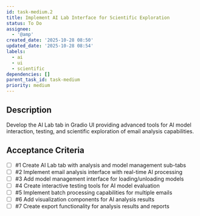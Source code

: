 ```yaml
---
id: task-medium.2
title: Implement AI Lab Interface for Scientific Exploration
status: To Do
assignee:
  - '@amp'
created_date: '2025-10-28 08:50'
updated_date: '2025-10-28 08:54'
labels:
  - ai
  - ui
  - scientific
dependencies: []
parent_task_id: task-medium
priority: medium
---
```


## Description

<!-- SECTION:DESCRIPTION:BEGIN -->
Develop the AI Lab tab in Gradio UI providing advanced tools for AI model interaction, testing, and scientific exploration of email analysis capabilities.
<!-- SECTION:DESCRIPTION:END -->

## Acceptance Criteria
<!-- AC:BEGIN -->
- [ ] #1 Create AI Lab tab with analysis and model management sub-tabs
- [ ] #2 Implement email analysis interface with real-time AI processing
- [ ] #3 Add model management interface for loading/unloading models
- [ ] #4 Create interactive testing tools for AI model evaluation
- [ ] #5 Implement batch processing capabilities for multiple emails
- [ ] #6 Add visualization components for AI analysis results
- [ ] #7 Create export functionality for analysis results and reports
<!-- AC:END -->
